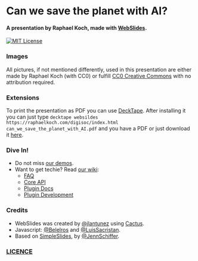 # Can we save the planet with AI?
#### A presentation by Raphael Koch, made with [WebSlides](https://webslides.tv/).

[![MIT License](https://img.shields.io/badge/license-MIT-blue.svg)](http://opensource.org/licenses/MIT)

### Images

All pictures, if not mentioned differently, used in this presentation are either made by Raphael Koch (with CC0) or fulfill [CC0 Creative Commons](https://creativecommons.org/publicdomain/zero/1.0/deed.en) with no attribution required.

### Extensions

To print the presentation as PDF you can use [DeckTape](https://github.com/astefanutti/decktape). After installing it you can just type `decktape websildes https://raphaelkoch.com/digisoc/index.html can_we_save_the_planet_with_AI.pdf` and you have a PDF or just download it [here](https://raphaelkoch.com/digisoc/can_we_save_the_planet_with_AI.pdf).

### Dive In!

- Do not miss [our demos](https://webslides.tv/).
- Want to get techie? Read [our wiki](wiki):
  - [FAQ](https://github.com/webslides/WebSlides/wiki)
  - [Core API](https://github.com/webslides/WebSlides/wiki/Core-API)
  - [Plugin Docs](https://github.com/webslides/WebSlides/wiki/Plugin-docs)
  - [Plugin Development](https://github.com/webslides/WebSlides/wiki/Plugin-development)

### Credits

- WebSlides was created by [@jlantunez](https://twitter.com/jlantunez) using [Cactus](https://github.com/eudicots/Cactus).
- Javascript: [@Belelros](https://twitter.com/Belelros) and [@LuisSacristan](https://twitter.com/luissacristan).
- Based on [SimpleSlides](https://github.com/jennschiffer/SimpleSlides), by [@JennSchiffer](https://twitter.com/jennschiffer).

### [LICENCE](LICENCE)
